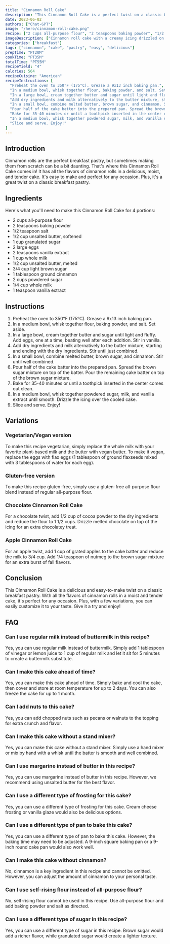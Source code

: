 ```yaml
---
title: "Cinnamon Roll Cake"
description: "This Cinnamon Roll Cake is a perfect twist on a classic breakfast pastry. It has all the flavors of cinnamon rolls in a delicious, moist, and tender cake. It's easy to make and perfect for any occasion!"
date: 2023-06-02
authors: ["Chat-GPT"]
image: "/hero/cinnamon-roll-cake.png"
recipe: ["2 cups all-purpose flour", "2 teaspoons baking powder", "1/2 teaspoon salt", "1/2 cup unsalted butter, softened", "1 cup granulated sugar", "2 large eggs", "2 teaspoons vanilla extract", "1 cup whole milk", "1/2 cup unsalted butter, melted", "3/4 cup light brown sugar", "1 tablespoon ground cinnamon", "2 cups powdered sugar", "1/4 cup whole milk", "1 teaspoon vanilla extract"]
imageDescription: ["Cinnamon roll cake with a creamy icing drizzled on top", "A slice of cinnamon roll cake on a white plate", "A close-up of the layers of cinnamon roll cake", "A hand holding a fork and a piece of cinnamon roll cake"]
categories: ["breakfast"]
tags: ["cinnamon", "cake", "pastry", "easy", "delicious"]
prepTime: "PT20M"
cookTime: "PT35M"
totalTime: "PT55M"
recipeYield: "4"
calories: 564
recipeCuisine: "American"
recipeInstructions: [
  "Preheat the oven to 350°F (175°C). Grease a 9x13 inch baking pan.",
  "In a medium bowl, whisk together flour, baking powder, and salt. Set aside.",
  "In a large bowl, cream together butter and sugar until light and fluffy. Add eggs, one at a time, beating well after each addition. Stir in vanilla.",
  "Add dry ingredients and milk alternatively to the butter mixture, starting and ending with the dry ingredients. Stir until just combined.",
  "In a small bowl, combine melted butter, brown sugar, and cinnamon. Stir until well combined.",
  "Pour half of the cake batter into the prepared pan. Spread the brown sugar mixture on top of the batter. Pour the remaining cake batter on top of the brown sugar mixture.",
  "Bake for 35-40 minutes or until a toothpick inserted in the center comes out clean.",
  "In a medium bowl, whisk together powdered sugar, milk, and vanilla extract until smooth. Drizzle the icing over the cooled cake.",
  "Slice and serve. Enjoy!"
]
---
```


## Introduction

Cinnamon rolls are the perfect breakfast pastry, but sometimes making them from scratch can be a bit daunting. That's where this Cinnamon Roll Cake comes in! It has all the flavors of cinnamon rolls in a delicious, moist, and tender cake. It's easy to make and perfect for any occasion. Plus, it's a great twist on a classic breakfast pastry.

## Ingredients

Here's what you'll need to make this Cinnamon Roll Cake for 4 portions:

- 2 cups all-purpose flour
- 2 teaspoons baking powder
- 1/2 teaspoon salt
- 1/2 cup unsalted butter, softened
- 1 cup granulated sugar
- 2 large eggs
- 2 teaspoons vanilla extract
- 1 cup whole milk
- 1/2 cup unsalted butter, melted
- 3/4 cup light brown sugar
- 1 tablespoon ground cinnamon
- 2 cups powdered sugar
- 1/4 cup whole milk
- 1 teaspoon vanilla extract

## Instructions

1. Preheat the oven to 350°F (175°C). Grease a 9x13 inch baking pan.
2. In a medium bowl, whisk together flour, baking powder, and salt. Set aside.
3. In a large bowl, cream together butter and sugar until light and fluffy. Add eggs, one at a time, beating well after each addition. Stir in vanilla.
4. Add dry ingredients and milk alternatively to the butter mixture, starting and ending with the dry ingredients. Stir until just combined.
5. In a small bowl, combine melted butter, brown sugar, and cinnamon. Stir until well combined.
6. Pour half of the cake batter into the prepared pan. Spread the brown sugar mixture on top of the batter. Pour the remaining cake batter on top of the brown sugar mixture.
7. Bake for 35-40 minutes or until a toothpick inserted in the center comes out clean.
8. In a medium bowl, whisk together powdered sugar, milk, and vanilla extract until smooth. Drizzle the icing over the cooled cake.
9. Slice and serve. Enjoy!

## Variations

### Vegetarian/Vegan version

To make this recipe vegetarian, simply replace the whole milk with your favorite plant-based milk and the butter with vegan butter. To make it vegan, replace the eggs with flax eggs (1 tablespoon of ground flaxseeds mixed with 3 tablespoons of water for each egg).

### Gluten-free version

To make this recipe gluten-free, simply use a gluten-free all-purpose flour blend instead of regular all-purpose flour.

### Chocolate Cinnamon Roll Cake

For a chocolate twist, add 1/2 cup of cocoa powder to the dry ingredients and reduce the flour to 1 1/2 cups. Drizzle melted chocolate on top of the icing for an extra chocolatey treat.

### Apple Cinnamon Roll Cake

For an apple twist, add 1 cup of grated apples to the cake batter and reduce the milk to 3/4 cup. Add 1/4 teaspoon of nutmeg to the brown sugar mixture for an extra burst of fall flavors.

## Conclusion

This Cinnamon Roll Cake is a delicious and easy-to-make twist on a classic breakfast pastry. With all the flavors of cinnamon rolls in a moist and tender cake, it's perfect for any occasion. Plus, with a few variations, you can easily customize it to your taste. Give it a try and enjoy!

## FAQ

### Can I use regular milk instead of buttermilk in this recipe?

Yes, you can use regular milk instead of buttermilk. Simply add 1 tablespoon of vinegar or lemon juice to 1 cup of regular milk and let it sit for 5 minutes to create a buttermilk substitute.

### Can I make this cake ahead of time?

Yes, you can make this cake ahead of time. Simply bake and cool the cake, then cover and store at room temperature for up to 2 days. You can also freeze the cake for up to 1 month.

### Can I add nuts to this cake?

Yes, you can add chopped nuts such as pecans or walnuts to the topping for extra crunch and flavor.

### Can I make this cake without a stand mixer?

Yes, you can make this cake without a stand mixer. Simply use a hand mixer or mix by hand with a whisk until the batter is smooth and well combined.

### Can I use margarine instead of butter in this recipe?

Yes, you can use margarine instead of butter in this recipe. However, we recommend using unsalted butter for the best flavor.

### Can I use a different type of frosting for this cake?

Yes, you can use a different type of frosting for this cake. Cream cheese frosting or vanilla glaze would also be delicious options.

### Can I use a different type of pan to bake this cake?

Yes, you can use a different type of pan to bake this cake. However, the baking time may need to be adjusted. A 9-inch square baking pan or a 9-inch round cake pan would also work well.

### Can I make this cake without cinnamon?

No, cinnamon is a key ingredient in this recipe and cannot be omitted. However, you can adjust the amount of cinnamon to your personal taste.

### Can I use self-rising flour instead of all-purpose flour?

No, self-rising flour cannot be used in this recipe. Use all-purpose flour and add baking powder and salt as directed.

### Can I use a different type of sugar in this recipe?

Yes, you can use a different type of sugar in this recipe. Brown sugar would add a richer flavor, while granulated sugar would create a lighter texture.